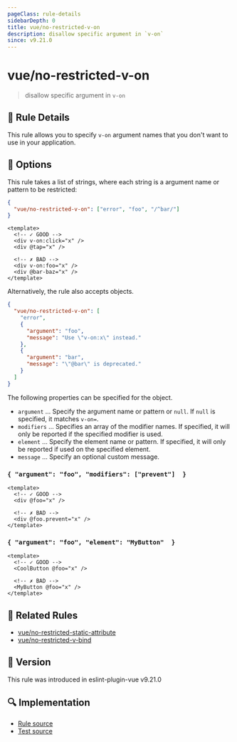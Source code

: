```yaml
---
pageClass: rule-details
sidebarDepth: 0
title: vue/no-restricted-v-on
description: disallow specific argument in `v-on`
since: v9.21.0
---
```


# vue/no-restricted-v-on

> disallow specific argument in `v-on`

## :book: Rule Details

This rule allows you to specify `v-on` argument names that you don't want to use in your application.

## :wrench: Options

This rule takes a list of strings, where each string is a argument name or pattern to be restricted:

```json
{
  "vue/no-restricted-v-on": ["error", "foo", "/^bar/"]
}
```

<eslint-code-block :rules="{'vue/no-restricted-v-on': ['error', 'foo', '/^bar/']}">

```vue
<template>
  <!-- ✓ GOOD -->
  <div v-on:click="x" />
  <div @tap="x" />

  <!-- ✗ BAD -->
  <div v-on:foo="x" />
  <div @bar-baz="x" />
</template>
```

</eslint-code-block>

Alternatively, the rule also accepts objects.

```json
{
  "vue/no-restricted-v-on": [
    "error",
    {
      "argument": "foo",
      "message": "Use \"v-on:x\" instead."
    },
    {
      "argument": "bar",
      "message": "\"@bar\" is deprecated."
    }
  ]
}
```

The following properties can be specified for the object.

- `argument` ... Specify the argument name or pattern or `null`. If `null` is specified, it matches `v-on=`.
- `modifiers` ... Specifies an array of the modifier names. If specified, it will only be reported if the specified modifier is used.
- `element` ... Specify the element name or pattern. If specified, it will only be reported if used on the specified element.
- `message` ... Specify an optional custom message.

### `{ "argument": "foo", "modifiers": ["prevent"]  }`

<eslint-code-block :rules="{'vue/no-restricted-v-on': ['error', { argument: 'foo', modifiers: ['prevent'] }]}">

```vue
<template>
  <!-- ✓ GOOD -->
  <div @foo="x" />

  <!-- ✗ BAD -->
  <div @foo.prevent="x" />
</template>
```

</eslint-code-block>

### `{ "argument": "foo", "element": "MyButton"  }`

<eslint-code-block :rules="{'vue/no-restricted-v-on': ['error', { argument: 'foo', element: 'MyButton' }]}">

```vue
<template>
  <!-- ✓ GOOD -->
  <CoolButton @foo="x" />

  <!-- ✗ BAD -->
  <MyButton @foo="x" />
</template>
```

</eslint-code-block>

## :couple: Related Rules

- [vue/no-restricted-static-attribute]
- [vue/no-restricted-v-bind]

[vue/no-restricted-static-attribute]: ./no-restricted-static-attribute.md
[vue/no-restricted-v-bind]: ./no-restricted-v-bind.md

## :rocket: Version

This rule was introduced in eslint-plugin-vue v9.21.0

## :mag: Implementation

- [Rule source](https://github.com/vuejs/eslint-plugin-vue/blob/master/lib/rules/no-restricted-v-on.js)
- [Test source](https://github.com/vuejs/eslint-plugin-vue/blob/master/tests/lib/rules/no-restricted-v-on.js)
